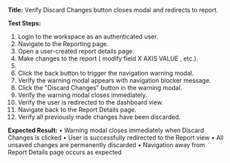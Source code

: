 **Title:** Verify Discard Changes button closes modal and redirects to report.

**Test Steps:**
1. Login to the workspace as an authenticated user.
2. Navigate to the Reporting page.
3. Open a user-created report details page.
3. Make changes to the report ( modify field X AXIS VALUE , etc.).
4. 
4. Click the back button to trigger the navigation warning modal.
5. Verify the warning modal appears with navigation blocker message.
6. Click the "Discard Changes" button in the warning modal.
7. Verify the warning modal closes immediately.
8. Verify the user is redirected to the dashboard view.
9. Navigate back to the Report Details page.
10. Verify all previously made changes have been discarded.

**Expected Result:**
• Warning modal closes immediately when Discard Changes is clicked
• User is successfully redirected to the Report view
• All unsaved changes are permanently discarded
• Navigation away from Report Details page occurs as expected